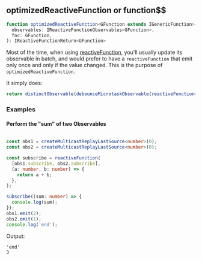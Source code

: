 ## optimizedReactiveFunction or function$$


```ts
function optimizedReactiveFunction<GFunction extends IGenericFunction>(
  observables: IReactiveFunctionObservables<GFunction>,
  fnc: GFunction,
): IReactiveFunctionReturn<GFunction>
```

Most of the time, when using [reactiveFunction](../reactive-function.md), you'll usually update its observable in batch,
and would prefer to have a `reactiveFunction` that emit only once and only if the value changed.
This is the purpose of `optimizedReactiveFunction`.

It simply does:

```ts
return distinctObservable(debounceMicrotaskObservable(reactiveFunction<GFunction>(observables, fnc)));
```

### Examples

#### Perform the "sum" of two Observables

```ts

const obs1 = createMulticastReplayLastSource<number>(0);
const obs2 = createMulticastReplayLastSource<number>(0);

const subscribe = reactiveFunction(
  [obs1.subscribe, obs2.subscribe],
  (a: number, b: number) => {
    return a + b;
  },
);

subscribe((sum: number) => {
  console.log(sum);
});
obs1.emit(2);
obs2.emit(1);
console.log('end');
```

Output:

```text
'end'
3
```
